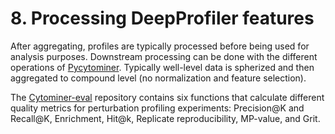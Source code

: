 # 8. Processing DeepProfiler features

After aggregating, profiles are typically processed before being used for analysis purposes. Downstream processing can be done with the different operations of [Pycytominer](https://github.com/cytomining/pycytominer). Typically well-level data is spherized and then aggregated to compound level (no normalization and feature selection).

The [Cytominer-eval](https://github.com/cytomining/cytominer-eval) repository contains six functions that calculate different quality metrics for perturbation profiling experiments: Precision@K and Recall@K, Enrichment, Hit@k, Replicate reproducibility, MP-value, and Grit.

